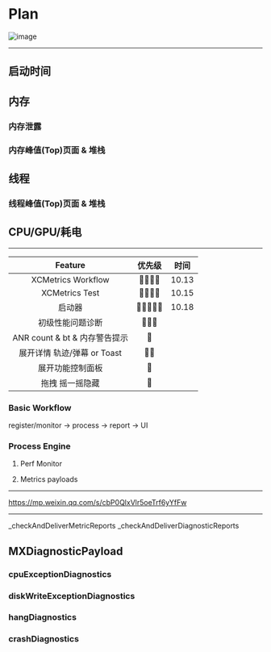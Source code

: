 # Plan

![image](https://mmbiz.qpic.cn/mmbiz_jpg/M54fjP2zXtFcEiahyfjOCybpKcIPmqKb5N1Da700VAY0Kf2H9k7zLkhCzw5kK93UujOAZiaqI33m3X2gUkzD8IYA/0?wx_fmt=jpeg)

---

## 启动时间
## 内存
### 内存泄露
### 内存峰值(Top)页面 & 堆栈
## 线程
###  线程峰值(Top)页面 & 堆栈
## CPU/GPU/耗电

---

| Feature | 优先级 | 时间 |
| :-: | :-: |:-: |
| XCMetrics Workflow | 🌟🌟🌟🌟| 10.13 |
| XCMetrics Test | 🌟🌟🌟🌟| 10.15 |
| 启动器 | 🌟🌟🌟🌟🌟 | 10.18 |
| 初级性能问题诊断 | 🌟🌟🌟 | |
| ANR count & bt & 内存警告提示  | 🌟| |
|  展开详情 轨迹/弹幕 or Toast   | 🌟🌟| |
| 展开功能控制面板  | 🌟| |
| 拖拽 摇一摇隐藏 | 🌟| |

### Basic Workflow

register/monitor -> process -> report -> UI 

### Process Engine

1. Perf Monitor

2. Metrics payloads
                    
                      
---
https://mp.weixin.qq.com/s/cbP0QlxVlr5oeTrf6yYfFw

---

_checkAndDeliverMetricReports
_checkAndDeliverDiagnosticReports

## MXDiagnosticPayload
### cpuExceptionDiagnostics
### diskWriteExceptionDiagnostics
### hangDiagnostics
### crashDiagnostics 


